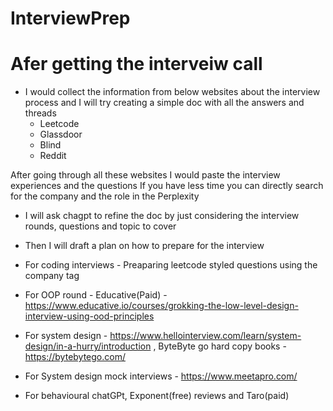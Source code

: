 # InterviewPrep

# Afer getting the interveiw call 
- I would collect the information from below websites about the interview process and I will try creating a simple doc with all the answers and threads 
    - Leetcode
    - Glassdoor
    - Blind
    - Reddit
      
After going through all these websites I would paste the interview experiences and the questions
If you have less time you can directly search for the company and the role in the Perplexity
- I will ask chagpt to refine the doc by just considering the  interview rounds, questions and topic to cover 
- Then I will draft a plan on how to prepare for the interview 

- For coding interviews - Preaparing leetcode styled questions using the company tag 
- For OOP round - Educative(Paid) - https://www.educative.io/courses/grokking-the-low-level-design-interview-using-ood-principles
- For system design - https://www.hellointerview.com/learn/system-design/in-a-hurry/introduction , ByteByte go hard copy books - https://bytebytego.com/
- For System design mock interviews - https://www.meetapro.com/
- For behavioural chatGPt,  Exponent(free) reviews and Taro(paid)
